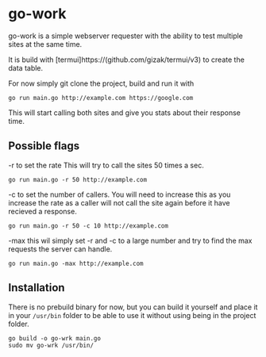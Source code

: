 # go-work

go-work is a simple webserver requester with the ability to test multiple sites at the same time.

It is build with [termui]https://(github.com/gizak/termui/v3) to create the data table.

For now simply git clone the project, build and run it with

```
go run main.go http://example.com https://google.com
```

This will start calling both sites and give you stats about their response time.

## Possible flags
-r to set the rate
This will try to call the sites 50 times a sec.
```
go run main.go -r 50 http://example.com
```

-c to set the number of callers.
You will need to increase this as you increase the rate as a caller will not call the site again before it have recieved a response.
```
go run main.go -r 50 -c 10 http://example.com
```

-max this wil simply set -r and -c to a large number and try to find the max requests the server can handle.
```
go run main.go -max http://example.com
```

## Installation
There is no prebuild binary for now, but you can build it yourself and place it in your `/usr/bin` folder to be able to use it without using being in the project folder.

```
go build -o go-wrk main.go
sudo mv go-wrk /usr/bin/
```
